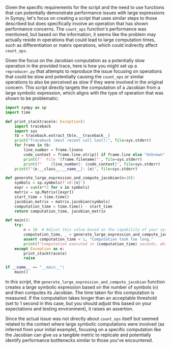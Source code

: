 Given the specific requirements for the script and the need to use functions that can potentially demonstrate performance issues with large expressions in Sympy, let's focus on creating a script that uses similar steps to those described but does specifically involve an operation that has shown performance concerns. The `count_ops` function's performance was mentioned, but based on the information, it seems like the problem may actually reside in operations that could lead to large computation times, such as differentiation or matrix operations, which could indirectly affect `count_ops`.

Given the focus on the Jacobian computation as a potentially slow operation in the provided trace, here is how you might set up a `reproducer.py` that attempts to reproduce the issue focusing on operations that could be slow and potentially causing the `count_ops` or similar operations to also be perceived as slow if they were involved in the original concern. This script directly targets the computation of a Jacobian from a large symbolic expression, which aligns with the type of operation that was shown to be problematic:

```python
import sympy as sp
import time

def print_stacktrace(e: Exception):
    import traceback
    import sys
    tb = traceback.extract_tb(e.__traceback__)
    print("Traceback (most recent call last):", file=sys.stderr)
    for frame in tb:
        line_number = frame.lineno
        code_context = frame.line.strip() if frame.line else "Unknown"
        print(f'  File "{frame.filename}"', file=sys.stderr)
        print(f"    {line_number}: {code_context}", file=sys.stderr)
    print(f"{e.__class__.__name__}: {e}", file=sys.stderr)

def generate_large_expression_and_compute_jacobian(n=10):
    symbols = sp.symbols(f'x0:{n}')
    expr = sum(x**2 for x in symbols)
    matrix = sp.Matrix([expr])
    start_time = time.time()
    jacobian_matrix = matrix.jacobian(symbols)
    computation_time = time.time() - start_time
    return computation_time, jacobian_matrix

def main():
    try:
        n = 10  # Adjust this value based on the capability of your system
        computation_time, _ = generate_large_expression_and_compute_jacobian(n)
        assert computation_time < 1, "Computation took too long."
        print(f"Computation executed in {computation_time} seconds, which is within the acceptable threshold.")
    except Exception as e:
        print_stacktrace(e)
        raise

if __name__ == "__main__":
    main()
```

In this script, the `generate_large_expression_and_compute_jacobian` function creates a large symbolic expression based on the number of symbols (`n`) and then computes its Jacobian. The time taken for this computation is measured. If the computation takes longer than an acceptable threshold (set to 1 second in this case, but you should adjust this based on your expectations and testing environment), it raises an assertion.

Since the actual issue was not directly about `count_ops` itself but seemed related to the context where large symbolic computations were involved (as inferred from your initial example), focusing on a specific computation like the Jacobian can give us a tangible metric to replicate and potentially identify performance bottlenecks similar to those you've encountered.